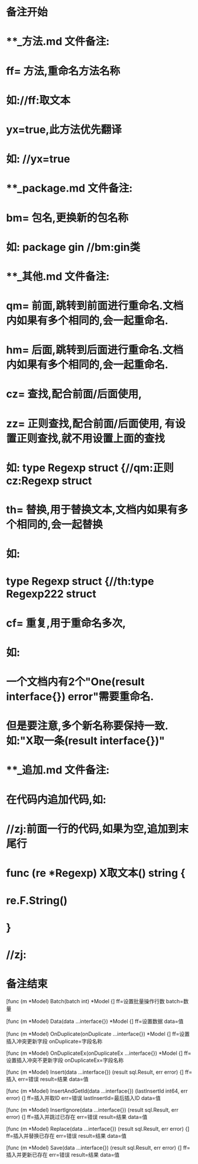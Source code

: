 # 备注开始
# **_方法.md 文件备注:
# ff= 方法,重命名方法名称
# 如://ff:取文本
#
# yx=true,此方法优先翻译
# 如: //yx=true

# **_package.md 文件备注:
# bm= 包名,更换新的包名称 
# 如: package gin //bm:gin类

# **_其他.md 文件备注:
# qm= 前面,跳转到前面进行重命名.文档内如果有多个相同的,会一起重命名.
# hm= 后面,跳转到后面进行重命名.文档内如果有多个相同的,会一起重命名.
# cz= 查找,配合前面/后面使用,
# zz= 正则查找,配合前面/后面使用, 有设置正则查找,就不用设置上面的查找
# 如: type Regexp struct {//qm:正则 cz:Regexp struct
#
# th= 替换,用于替换文本,文档内如果有多个相同的,会一起替换
# 如:
# type Regexp struct {//th:type Regexp222 struct
#
# cf= 重复,用于重命名多次,
# 如: 
# 一个文档内有2个"One(result interface{}) error"需要重命名.
# 但是要注意,多个新名称要保持一致. 如:"X取一条(result interface{})"

# **_追加.md 文件备注:
# 在代码内追加代码,如:
# //zj:前面一行的代码,如果为空,追加到末尾行
# func (re *Regexp) X取文本() string { 
# re.F.String()
# }
# //zj:
# 备注结束

[func (m *Model) Batch(batch int) *Model {]
ff=设置批量操作行数
batch=数量

[func (m *Model) Data(data ...interface{}) *Model {]
ff=设置数据
data=值

[func (m *Model) OnDuplicate(onDuplicate ...interface{}) *Model {]
ff=设置插入冲突更新字段
onDuplicate=字段名称

[func (m *Model) OnDuplicateEx(onDuplicateEx ...interface{}) *Model {]
ff=设置插入冲突不更新字段
onDuplicateEx=字段名称

[func (m *Model) Insert(data ...interface{}) (result sql.Result, err error) {]
ff=插入
err=错误
result=结果
data=值

[func (m *Model) InsertAndGetId(data ...interface{}) (lastInsertId int64, err error) {]
ff=插入并取ID
err=错误
lastInsertId=最后插入ID
data=值

[func (m *Model) InsertIgnore(data ...interface{}) (result sql.Result, err error) {]
ff=插入并跳过已存在
err=错误
result=结果
data=值

[func (m *Model) Replace(data ...interface{}) (result sql.Result, err error) {]
ff=插入并替换已存在
err=错误
result=结果
data=值

[func (m *Model) Save(data ...interface{}) (result sql.Result, err error) {]
ff=插入并更新已存在
err=错误
result=结果
data=值
